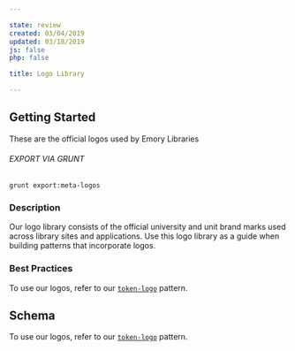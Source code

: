 ```yaml
---

state: review
created: 03/04/2019
updated: 03/18/2019
js: false
php: false

title: Logo Library

---
```


## Getting Started

These are the official logos used by Emory Libraries

###### EXPORT VIA GRUNT

```
grunt export:meta-logos
```


### Description

Our logo library consists of the official university and unit brand marks used across library sites and applications. Use this logo library as a guide when building patterns that incorporate logos.


### Best Practices

To use our logos, refer to our [`token-logo`](/patterns/10-tokens-10-globals-logo/10-tokens-10-globals-logo.html) pattern.


## Schema

To use our logos, refer to our [`token-logo`](/patterns/10-tokens-10-globals-logo/10-tokens-10-globals-logo.html) pattern.
